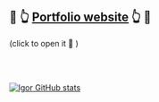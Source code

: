 
<br/>

## 🔗 👆 [Portfolio website](https://igor-lerinc.netlify.app/) 👆 🔗 
(click to open it 🥳 )

<br/>
<br/>
  
  [![Igor GitHub stats](https://github-readme-stats.vercel.app/api?username=lnxfsf&show_icons=true&theme=dark#gh-dark-mode-only)](https://github.com/anuraghazra/github-readme-stats#gh-dark-mode-only) 



<!-- ![Igor GitHub stats](https://github-readme-stats.vercel.app/api?username=lnxfsf&show=reviews,discussions_started,discussions_answered,prs_merged,prs_merged_percentage&show_icons=true&theme=dark#gh-dark-mode-only) -->




<!-- ![Top Langs](https://github-readme-stats.vercel.app/api/top-langs/?username=lnxfsf&langs_count=20&theme=dark&layout=pie) -->


<!--  ![Top Langs](https://github-readme-stats.vercel.app/api/top-langs/?username=lnxfsf&langs_count=20&theme=dark&layout=donut) -->






 
